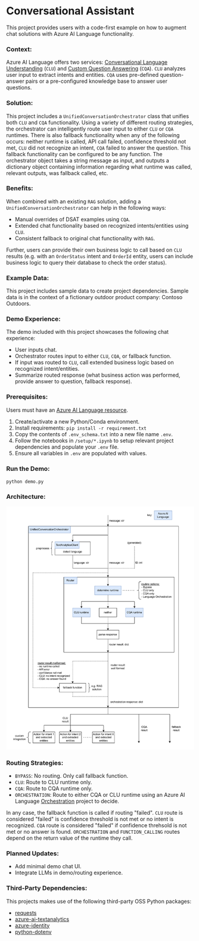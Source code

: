 # Conversational Assistant

This project provides users with a code-first example on how to augment chat solutions with Azure AI Language functionality. 

### Context:
Azure AI Language offers two services: [Conversational Language Understanding](https://learn.microsoft.com/en-us/azure/ai-services/language-service/conversational-language-understanding/overview) (`CLU`) and [Custom Question Answering](https://learn.microsoft.com/en-us/azure/ai-services/language-service/question-answering/overview) (`CQA`). `CLU` analyzes user input to extract intents and entities. `CQA` uses pre-defined question-answer pairs or a pre-configured knowledge base to answer user questions. 

### Solution:
This project includes a `UnifiedConversationOrchestrator` class that unifies both `CLU` and `CQA` functionality. Using a variety of different routing strategies, the orchestrator can intelligently route user input to either `CLU` or `CQA` runtimes. There is also fallback functionality when any of the following occurs: neither runtime is called, API call failed, confidence threshold not met, `CLU` did not recognize an intent, `CQA` failed to answer the question. This fallback functionality can be configured to be any function. The orchestrator object takes a string message as input, and outputs a dictionary object containing information regarding what runtime was called, relevant outputs, was fallback called, etc.

### Benefits:
When combined with an existing `RAG` solution, adding a `UnifiedConversationOrchestrator` can help in the following ways:
-	Manual overrides of DSAT examples using `CQA`.
-	Extended chat functionality based on recognized intents/entities using `CLU`.
-	Consistent fallback to original chat functionality with `RAG`.

Further, users can provide their own business logic to call based on `CLU` results (e.g. with an `OrderStatus` intent and `OrderId` entity, users can include business logic to query their database to check the order status).

### Example Data:
This project includes sample data to create project dependencies. Sample data is in the context of a fictionary outdoor product company: Contoso Outdoors.

### Demo Experience:
The demo included with this project showcases the following chat experience:
-	User inputs chat.
-	Orchestrator routes input to either `CLU`, `CQA`, or fallback function.
-	If input was routed to `CLU`, call extended business logic based on recognized intent/entities.
-	Summarize routed response (what business action was performed, provide answer to question, fallback response).

### Prerequisites:
Users must have an [Azure AI Language resource](https://learn.microsoft.com/en-us/azure/ai-services/language-service/overview). 

1. Create/activate a new Python/Conda environment.
2. Install requirements: `pip install -r requirement.txt`
3. Copy the contents of `.env_schema.txt` into a new file name `.env`.
4. Follow the notebooks in `/setup/*.ipynb` to setup relevant project dependencies and populate your `.env` file.
5. Ensure all variables in `.env` are populated with values.

### Run the Demo:
```
python demo.py
```

### Architecture:
![architecture-diagram ](architecture.png)

### Routing Strategies:
- `BYPASS`: No routing. Only call fallback function.
- `CLU`: Route to CLU runtime only.
- `CQA`: Route to CQA runtime only.
- `ORCHESTRATION`: Route to either CQA or CLU runtime using an Azure AI Language [Orchestration](https://learn.microsoft.com/en-us/azure/ai-services/language-service/orchestration-workflow/overview) project to decide. 

In any case, the fallback function is called if routing "failed". `CLU` route is considered "failed" is confidence threshold is not met or no intent is recognized. `CQA` route is considered "failed" if confidence threhsold is not met or no answer is found. `ORCHESTRATION` and `FUNCTION_CALLING` routes depend on the return value of the runtime they call.

### Planned Updates:
- Add minimal demo chat UI.
- Integrate LLMs in demo/routing experience.

### Third-Party Dependencies:
This projects makes use of the following third-party OSS Python packages:
- [requests](https://pypi.org/project/requests/)
- [azure-ai-textanalytics](https://pypi.org/project/azure-ai-textanalytics/)
- [azure-identity](https://pypi.org/project/azure-identity/)
- [python-dotenv](https://pypi.org/project/python-dotenv/)